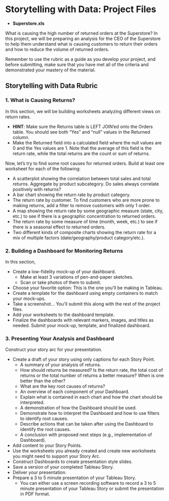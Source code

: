# Storytelling with Data: Project Files

- **Superstore.xls**

What is causing the high number of returned orders at the Superstore? In this project, we will be preparing an analysis for the CEO of the Superstore to help them understand what is causing customers to return their orders and how to reduce the volume of returned orders.

Remember to use the rubric as a guide as you develop your project, and before submitting, make sure that you have met all of the criteria and demonstrated your mastery of the material.

## Storytelling with Data Rubric

### 1. What is Causing Returns?

In this section, we will be building worksheets analyzing different views on return rates.

- **HINT**: Make sure the Returns table is LEFT JOIN’ed onto the Orders table. You should see both “Yes” and “null” values in the Returned column.
- Make the Returned field into a calculated field where the null values are 0 and the Yes values are 1. Note that the average of this field is the return rate, while the total returns are the count or sum of returns.

Now, let’s try to find some root causes for returned orders. Build at least one worksheet for each of the following:

- A scatterplot showing the correlation between total sales and total returns. Aggregate by product subcategory. Do sales always correlate positively with returns?
- A bar chart showing the return rate by product category.
- The return rate by customer. To find customers who are more prone to making returns, add a filter to remove customers with only 1 order.
- A map showing the return rate by some geographic measure (state, city, etc.) to see if there is a geographic concentration to returned orders.
- The return rate by some measure of time (month, week, etc.) to see if there is a seasonal effect to returned orders.
- Two different kinds of composite charts showing the return rate for a mix of multiple factors (date/geography/product category/etc.).

### 2. Building a Dashboard for Monitoring Returns

In this section,

- Create a low-fidelity mock-up of your dashboard.
  - Make at least 3 variations of pen-and-paper sketches.
  - Scan or take photos of them to submit.
- Choose your favorite option: This is the one you'll be making in Tableau.
- Create a template for the dashboard using empty containers to match your mock-ups.
- Take a screenshot… You'll submit this along with the rest of the project files.
- Add your worksheets to the dashboard template.
- Finalize the dashboards with relevant markers, images, and titles as needed. Submit your mock-up, template, and finalized dashboard.

### 3. Presenting Your Analysis and Dashboard

Construct your story arc for your presentation.

- Create a draft of your story using only captions for each Story Point.
  - A summary of your analysis of returns.
  - How should returns be measured? Is the return rate, the total cost of returns or the total number of returns a better measure? When is one better than the other?
  - What are the key root causes of returns?
  - An overview of each component of your Dashboard.
  - Explain what is contained in each chart and how the chart should be interpreted.
  - A demonstration of how the Dashboard should be used.
  - Demonstrate how to interpret the Dashboard and how to use filters to identify root causes.
  - Describe actions that can be taken after using the Dashboard to identify the root causes.
  - A conclusion with proposed next steps (e.g., implementation of Dashboard).
- Add content to your Story Points.
- Use the worksheets you already created and create new worksheets you might need to support your Story Arc.
- Construct Dashboards to create presentation style slides.
- Save a version of your completed Tableau Story.
- Deliver your presentation.
- Prepare a 3 to 5 minute presentation of your Tableau Story.
  - You can either use a screen recording software to record a 3 to 5 minute presentation of your Tableau Story or submit the presentation in PDF format.
  

